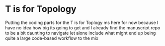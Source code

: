 # T is for Topology

Putting the coding parts for the T is for Toplogy ms here for now because I have no idea how big its going to get and I already find the manuscript repo to be a bit daunting to navigate let alone include what might end up being quite a large code-based workflow to the mix
